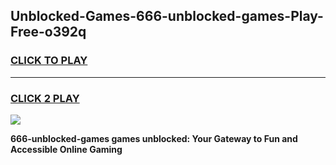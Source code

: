 
## Unblocked-Games-666-unblocked-games-Play-Free-o392q
<h3>
<a href="https://premium76.site?title=666-unblocked-games&ref=10A">CLICK TO PLAY</a></h3>
<hr>

<h3>
<a href="https://premium76.site?title=666-unblocked-games&ref=10A">CLICK 2 PLAY</a>
  
</h3>

<a href="https://premium76.site?title=666-unblocked-games&ref=10A"><img src="https://clearcache.store/games.png"></a>


**666-unblocked-games games unblocked: Your Gateway to Fun and Accessible Online Gaming**
